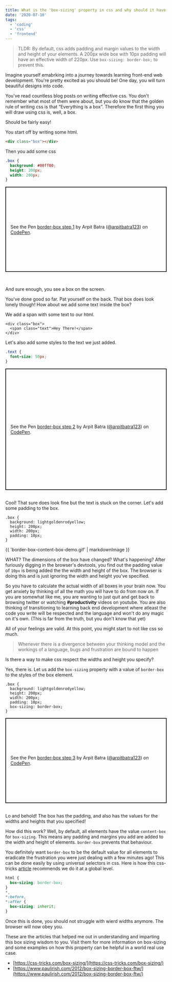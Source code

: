 ```yaml
---
title: What is the 'box-sizing' property in css and why should it have a value of 'border-box'
date: '2020-07-10'
tags:
  - 'coding'
  - 'css'
  - 'frontend'
---
```


> TLDR: By default, css adds padding and margin values to the width and height of your elements. A 200px wide box with 10px padding will have an effective width of 220px. Use `box-sizing: border-box;` to prevent this.

Imagine yourself emabrking into a journey towards learning front-end web development. You're pretty excited as you should be! One day, you will turn beautiful designs into code.

You've read countless blog posts on writing effective css. You don't remember what most of them were about, but you do know that the golden rule of writing css is that “Everything is a box”. Therefore the first thing you will draw using css is, well, a box.

Should be fairly easy!

You start off by writing some html.

```html
<div class="box"></div>
```

Then you add some css

```css
.box {
  background: #00ff00;
  height: 200px;
  width: 200px;
}
```

<p class="codepen" data-height="401" data-theme-id="dark" data-default-tab="css,result" data-user="arpitbatra123" data-slug-hash="rNxKyEo" style="height: 265px; box-sizing: border-box; display: flex; align-items: center; justify-content: center; border: 2px solid; margin: 1em 0; padding: 1em;" data-pen-title="border-box step 1">
  <span>See the Pen <a href="https://codepen.io/arpitbatra123/pen/rNxKyEo">
  border-box step 1</a> by Arpit Batra (<a href="https://codepen.io/arpitbatra123">@arpitbatra123</a>)
  on <a href="https://codepen.io">CodePen</a>.</span>
</p>
<script async src="https://static.codepen.io/assets/embed/ei.js"></script>

<br />

And sure enough, you see a box on the screen.

You've done good so far. Pat yourself on the back. That box does look lonely though! How about we add some text inside the box?

We add a span with some text to our html.

```html/1/
<div class="box">
  <span class="text">Hey There!</span>
</div>
```

Let's also add some styles to the text we just added.

```css
.text {
  font-size: 50px;
}
```

<p class="codepen" data-height="378" data-theme-id="dark" data-default-tab="css,result" data-user="arpitbatra123" data-slug-hash="NWxzjKw" style="height: 378px; box-sizing: border-box; display: flex; align-items: center; justify-content: center; border: 2px solid; margin: 1em 0; padding: 1em;" data-pen-title="border-box step 2">
  <span>See the Pen <a href="https://codepen.io/arpitbatra123/pen/NWxzjKw">
  border-box step 2</a> by Arpit Batra (<a href="https://codepen.io/arpitbatra123">@arpitbatra123</a>)
  on <a href="https://codepen.io">CodePen</a>.</span>
</p>
<script async src="https://static.codepen.io/assets/embed/ei.js"></script>

<br />
Cool! That sure does look fine but the text is stuck on the corner. Let's add some padding to the box.

```css/4/
.box {
  background: lightgoldenrodyellow;
  height: 200px;
  width: 200px;
  padding: 10px;
}
```

{{ 'border-box-content-box-demo.gif' | markdownImage }}

WHAT? The dimensions of the box have changed? What's happening? After furiously digging in the browser's devtools, you find out the padding value of `10px` is being added the the width and height of the box. The browser is doing this and is just ignoring the width and height you've specified.

So you have to calculate the actual width of all boxes in your brain now. You get anxiety by thinking of all the math you will have to do from now on. If you are somewhat like me, you are wanting to just quit and get back to browsing twitter or watching **#productivity** videos on youtube. You are also thinking of transitioning to learning back end development where atleast the code you write will be respected and the language and won't do any magic on it's own. (This is far from the truth, but you don't know that yet)

All of your feelings are valid. At this point, you might start to not like css so much.

> Whenever there is a divergence between your thinking model and the workings of a language, bugs and frustration are bound to happen

Is there a way to make css respect the widths and height you specify?

Yes, there is. Let us add the `box-sizing` property with a value of `border-box` to the styles of the box element.

```css/5/
.box {
  background: lightgoldenrodyellow;
  height: 200px;
  width: 200px;
  padding: 10px;
  box-sizing: border-box;
}
```

<p class="codepen" data-height="401" data-theme-id="default" data-default-tab="css,result" data-user="arpitbatra123" data-slug-hash="eYJKWWo" style="height: 265px; box-sizing: border-box; display: flex; align-items: center; justify-content: center; border: 2px solid; margin: 1em 0; padding: 1em;" data-pen-title="border-box step 3">
  <span>See the Pen <a href="https://codepen.io/arpitbatra123/pen/eYJKWWo">
  border-box step 3</a> by Arpit Batra (<a href="https://codepen.io/arpitbatra123">@arpitbatra123</a>)
  on <a href="https://codepen.io">CodePen</a>.</span>
</p>
<script async src="https://static.codepen.io/assets/embed/ei.js"></script>

<br />
Lo and behold! The box has the padding, and also has the values for the widths and heights that you specified!

How did this work? Well, by default, all elements have the value `content-box` for `box-sizing`. This means any padding and margins you add are added to the width and height of elements. `border-box` prevents that behaviour.

You definitely want `border-box` to be the default value for all elements to eradicate the frustration you were just dealing with a few minutes ago! This can be done easily by using universal selectors in css. Here is how this css-tricks [article](https://css-tricks.com/box-sizing/) recommends we do it at a global level.

```css
html {
  box-sizing: border-box;
}
*,
*:before,
*:after {
  box-sizing: inherit;
}
```
Once this is done, you should not struggle with wierd widths anymore. The browser will now obey you.

These are the articles that helped me out in understanding and imparting this box sizing wisdom to you. Visit them for more information on box-sizing and some examples on how this property can be helpful in a world real use case.

- [https://css-tricks.com/box-sizing/](https://css-tricks.com/box-sizing/)
- [https://www.paulirish.com/2012/box-sizing-border-box-ftw/](https://www.paulirish.com/2012/box-sizing-border-box-ftw/)

<br />
<script async data-uid="4d9f7cbaeb" src="https://arpitbatra.ck.page/4d9f7cbaeb/index.js"></script>
<br />


